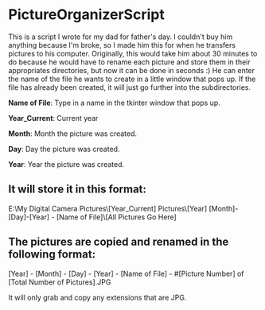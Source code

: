 # PictureOrganizerScript
This is a script I wrote for my dad for father's day. I couldn't buy him anything because I'm broke, so I made him this for when he transfers pictures to his computer. Originally, this would take him about 30 minutes to do because he would have to rename each picture and store them in their appropriates directories, but now it can be done in seconds :) He can enter the name of the file he wants to create in a little window that pops up. If the file has already been created, it will just go further into the subdirectories.



**Name of File**: Type in a name in the tkinter window that pops up.

**Year_Current**: Current year

**Month**: Month the picture was created.

**Day**: Day the picture was created.

**Year**: Year the picture was created.



## It will store it in this format:

E:\\My Digital Camera Pictures\\[Year_Current] Pictures\\[Year] [Month]-[Day]-[Year] - [Name of File]\\[All Pictures Go Here]



## The pictures are copied and renamed in the following format:

[Year] - [Month] - [Day] - [Year] - [Name of File] - #[Picture Number] of [Total Number of Pictures].JPG



It will only grab and copy any extensions that are JPG. 

